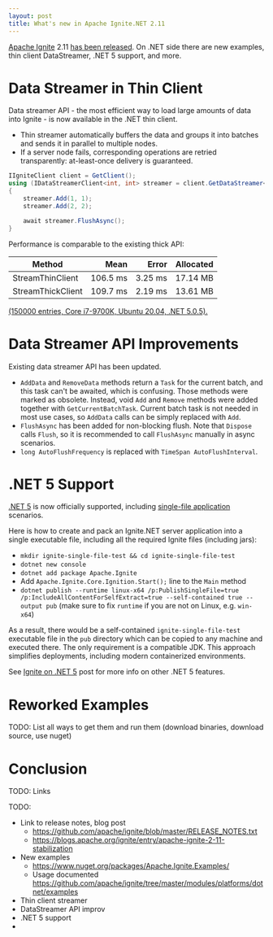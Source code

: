 ```yaml
---
layout: post
title: What's new in Apache Ignite.NET 2.11
---
```


[Apache Ignite](https://ignite.apache.org/) 2.11 [has been released](https://blogs.apache.org/ignite/entry/apache-ignite-2-11-stabilization).
On .NET side there are new examples, thin client DataStreamer, .NET 5 support, and more.

# Data Streamer in Thin Client

Data streamer API - the most efficient way to load large amounts of data into Ignite - is now available in the .NET thin client. 

* Thin streamer automatically buffers the data and groups it into batches and sends it in parallel to multiple nodes.
* If a server node fails, corresponding operations are retried transparently: at-least-once delivery is guaranteed.

```cs
IIgniteClient client = GetClient();
using (IDataStreamerClient<int, int> streamer = client.GetDataStreamer<int, int>("my-cache"))
{
    streamer.Add(1, 1);
    streamer.Add(2, 2);    

    await streamer.FlushAsync();
}
```

Performance is comparable to the existing thick API:

|            Method |     Mean |   Error | Allocated |
|------------------ |---------:|--------:|----------:|
|  StreamThinClient | 106.5 ms | 3.25 ms |  17.14 MB |
| StreamThickClient | 109.7 ms | 2.19 ms |  13.61 MB |

[(150000 entries, Core i7-9700K, Ubuntu 20.04, .NET 5.0.5).](https://github.com/apache/ignite/blob/850f9bf788de593762184f33420656a890660e2a/modules/platforms/dotnet/Apache.Ignite.BenchmarkDotNet/ThinClient/ThinClientDataStreamerBenchmark.cs)

# Data Streamer API Improvements

Existing data streamer API has been updated. 

* `AddData` and `RemoveData` methods return a `Task` for the current batch, and this task can't be awaited, which is confusing.
Those methods were marked as obsolete. Instead, void `Add` and `Remove` methods were added together with `GetCurrentBatchTask`.
Current batch task is not needed in most use cases, so `AddData` calls can be simply replaced with `Add`.
* `FlushAsync` has been added for non-blocking flush. Note that `Dispose` calls `Flush`, so it is recommended to call `FlushAsync` manually in async scenarios.
* `long AutoFlushFrequency` is replaced with `TimeSpan AutoFlushInterval`.


# .NET 5 Support

[.NET 5](https://dotnet.microsoft.com/download/dotnet/5.0) is now officially supported, including [single-file application](https://docs.microsoft.com/en-us/dotnet/core/deploying/single-file) scenarios.

Here is how to create and pack an Ignite.NET server application into a single executable file, including all the required Ignite files (including jars):
* `mkdir ignite-single-file-test && cd ignite-single-file-test`
* `dotnet new console`
* `dotnet add package Apache.Ignite`
* Add `Apache.Ignite.Core.Ignition.Start();` line to the `Main` method
* `dotnet publish --runtime linux-x64 /p:PublishSingleFile=true /p:IncludeAllContentForSelfExtract=true --self-contained true --output pub` (make sure to fix `runtime` if you are not on Linux, e.g. `win-x64`)

As a result, there would be a self-contained `ignite-single-file-test` executable file in the `pub` directory which can be copied to any machine and executed there. The only requirement is a compatible JDK. This approach simplifies deployments, including modern containerized environments.

See [Ignite on .NET 5](2020-11-11-Ignite-on-NET-5.md) post for more info on other .NET 5 features. 

# Reworked Examples

TODO: List all ways to get them and run them (download binaries, download source, use nuget)

# Conclusion

TODO: Links





TODO:
* Link to release notes, blog post
  * https://github.com/apache/ignite/blob/master/RELEASE_NOTES.txt
  * https://blogs.apache.org/ignite/entry/apache-ignite-2-11-stabilization  
* New examples 
  * https://www.nuget.org/packages/Apache.Ignite.Examples/
  * Usage documented https://github.com/apache/ignite/tree/master/modules/platforms/dotnet/examples
* Thin client streamer
* DataStreamer API improv
* .NET 5 support
* 

